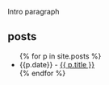 Intro paragraph
## posts
<ul>
  {% for p in site.posts %}
	 <li>{{p.date}} - <a href="{{site.baseurl}}/{{ p.url }}">{{ p.title }}</a></li>
  {% endfor %} 
</ul>